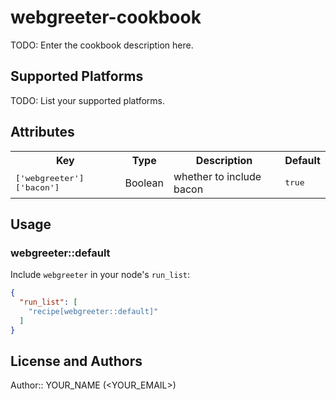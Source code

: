 # webgreeter-cookbook

TODO: Enter the cookbook description here.

## Supported Platforms

TODO: List your supported platforms.

## Attributes

<table>
  <tr>
    <th>Key</th>
    <th>Type</th>
    <th>Description</th>
    <th>Default</th>
  </tr>
  <tr>
    <td><tt>['webgreeter']['bacon']</tt></td>
    <td>Boolean</td>
    <td>whether to include bacon</td>
    <td><tt>true</tt></td>
  </tr>
</table>

## Usage

### webgreeter::default

Include `webgreeter` in your node's `run_list`:

```json
{
  "run_list": [
    "recipe[webgreeter::default]"
  ]
}
```

## License and Authors

Author:: YOUR_NAME (<YOUR_EMAIL>)
